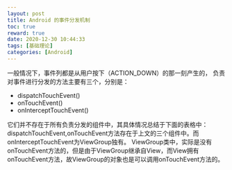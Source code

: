 ```yaml
---
layout: post
title: Android 的事件分发机制
toc: true
reward: true
date: 2020-12-30 10:44:33
tags: [基础理论]
categories: [Android]
---
```


一般情况下，事件列都是从用户按下（ACTION_DOWN）的那一刻产生的，
负责对事件进行分发的方法主要有三个，分别是：
* dispatchTouchEvent()
* onTouchEvent()
* onInterceptTouchEvent()
  
它们并不存在于所有负责分发的组件中，其具体情况总结于下面的表格中：
dispatchTouchEvent,onTouchEvent方法存在于上文的三个组件中。而onInterceptTouchEvent为ViewGroup独有。
ViewGroup类中，实际是没有onTouchEvent方法的，但是由于ViewGroup继承自View，而View拥有onTouchEvent方法，故ViewGroup的对象也是可以调用onTouchEvent方法的。
